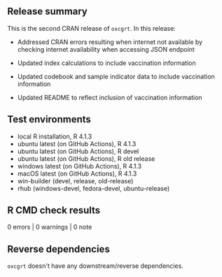 ## Release summary

This is the second CRAN release of `oxcgrt`. In this release:

* Addressed CRAN errors resulting when internet not available by checking
internet availability when accessing JSON endpoint

* Updated index calculations to include vaccination information

* Updated codebook and sample indicator data to include vaccination information

* Updated README to reflect inclusion of vaccination information


## Test environments
* local R installation, R 4.1.3
* ubuntu latest (on GitHub Actions), R 4.1.3
* ubuntu latest (on GitHub Actions), R devel
* ubuntu latest (on GitHub Actions), R old release
* windows latest (on GitHub Actions), R 4.1.3
* macOS latest (on GitHub Actions), R 4.1.3
* win-builder (devel, release, old-release)
* rhub (windows-devel, fedora-devel, ubuntu-release)

## R CMD check results

0 errors | 0 warnings | 0 note

## Reverse dependencies

`oxcgrt` doesn't have any downstream/reverse dependencies.
